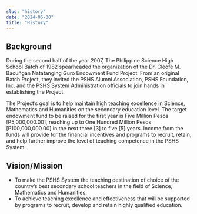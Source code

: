 ```yaml
---
slug: "history"
date: "2024-06-30"
title: "History"
---
```


## Background
During the second half of the year 2007, The Philippine Science High School Batch of 1982 spearheaded the organization of the Dr. Cleofe M. Bacuñgan Natatanging Guro Endowment Fund Project. From an original Batch Project, they invited the PSHS Alumni Association, PSHS Foundation, Inc. and the PSHS System Administration officials to join hands in establishing the Project.

The Project’s goal is to help maintain high teaching excellence in Science, Mathematics and Humanities on the secondary education level.  The target endowment fund to be raised for the first year is Five Million Pesos [P5,000,000.00], reaching up to One Hundred Million Pesos [P100,000,000.00] in the next three [3] to five [5] years. Income from the funds will provide for the financial incentives and programs to recruit, retain, and help further improve the level of teaching competence in the PSHS System.

## Vision/Mission

* To make the PSHS System the teaching destination of choice of the country’s best secondary school teachers in the field of Science, Mathematics and Humanities.
* To achieve teaching excellence and effectiveness that will be supported by programs to recruit, develop and retain highly qualified education.
